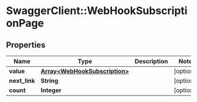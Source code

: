 # SwaggerClient::WebHookSubscriptionPage

## Properties
Name | Type | Description | Notes
------------ | ------------- | ------------- | -------------
**value** | [**Array&lt;WebHookSubscription&gt;**](WebHookSubscription.md) |  | [optional] 
**next_link** | **String** |  | [optional] 
**count** | **Integer** |  | [optional] 


